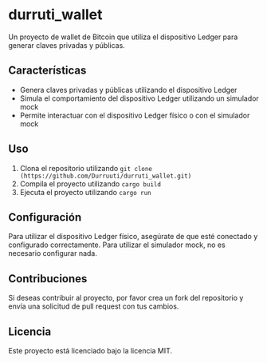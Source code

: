 # durruti_wallet

Un proyecto de wallet de Bitcoin que utiliza el dispositivo Ledger para generar claves privadas y públicas.

## Características

* Genera claves privadas y públicas utilizando el dispositivo Ledger
* Simula el comportamiento del dispositivo Ledger utilizando un simulador mock
* Permite interactuar con el dispositivo Ledger físico o con el simulador mock

## Uso

1. Clona el repositorio utilizando `git clone (https://github.com/Durruuti/durruti_wallet.git)`
2. Compila el proyecto utilizando `cargo build`
3. Ejecuta el proyecto utilizando `cargo run`

## Configuración

Para utilizar el dispositivo Ledger físico, asegúrate de que esté conectado y configurado correctamente. Para utilizar el simulador mock, no es necesario configurar nada.

## Contribuciones

Si deseas contribuir al proyecto, por favor crea un fork del repositorio y envía una solicitud de pull request con tus cambios.

## Licencia

Este proyecto está licenciado bajo la licencia MIT.
